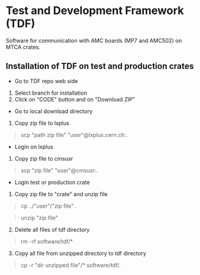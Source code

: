 # Test and Development Framework (TDF)

Software for communication with AMC boards (MP7 and AMC502) on MTCA crates.

## Installation of TDF on test and production crates

* Go to TDF repo web side
1. Select branch for installation
2. Click on "CODE" button and on "Download ZIP"

* Go to local download directory
1. Copy zip file to lxplus
  > scp "path zip file" "user"@lxplus.cern.ch:.

* Login on lxplus
1. Copy zip file to cmsusr
  > scp "zip file" "user"@cmsusr:.

* Login test or production crate
1. Copy zip file to "crate" and unzip file 
  > cp ../"user"/"zip file" .
  
  > unzip "zip file"
  
2. Delete all files of tdf directory
  > rm -rf software/tdf/*
  
3. Copy all file from unzipped directory to tdf directory
  > cp -r "dir unzipped file"/* software/tdf/.
